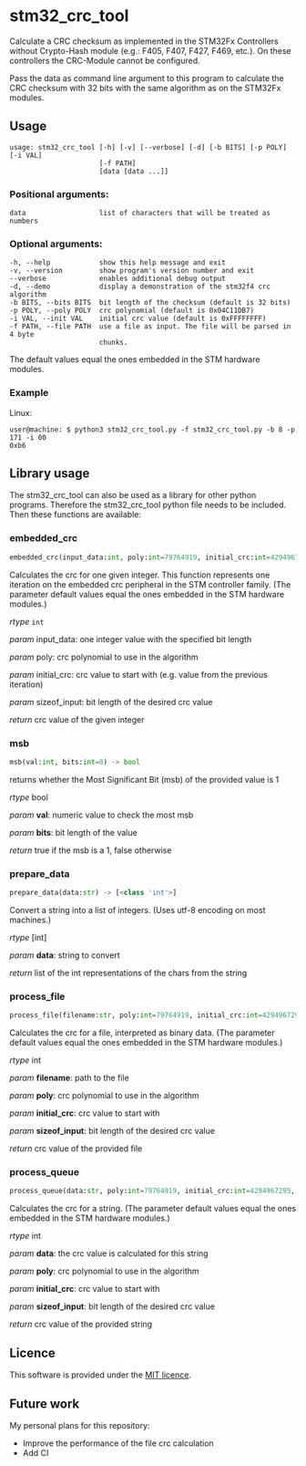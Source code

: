 # stm32_crc_tool
Calculate a CRC checksum as implemented in the STM32Fx Controllers without Crypto-Hash module (e.g.: F405, F407, F427, 
F469, etc.). On these controllers the CRC-Module cannot be configured.

Pass the data as command line argument to this program to calculate the CRC checksum with 32 bits with the same 
algorithm as on the STM32Fx modules.
 
## Usage
    usage: stm32_crc_tool [-h] [-v] [--verbose] [-d] [-b BITS] [-p POLY] [-i VAL]
                          [-f PATH]
                          [data [data ...]]
### Positional arguments:
    data                  list of characters that will be treated as numbers

### Optional arguments:
    -h, --help            show this help message and exit
    -v, --version         show program's version number and exit
    --verbose             enables additional debug output
    -d, --demo            display a demonstration of the stm32f4 crc algorithm
    -b BITS, --bits BITS  bit length of the checksum (default is 32 bits)
    -p POLY, --poly POLY  crc polynomial (default is 0x04C11DB7)
    -i VAL, --init VAL    initial crc value (default is 0xFFFFFFFF)
    -f PATH, --file PATH  use a file as input. The file will be parsed in 4 byte
                          chunks.

The default values equal the ones embedded in the STM hardware modules.

### Example
Linux:

    user@machine: $ python3 stm32_crc_tool.py -f stm32_crc_tool.py -b 8 -p 171 -i 00
    0xb6

## Library usage
The stm32_crc_tool can also be used as a library for other python programs. Therefore the stm32_crc_tool python file 
needs to be included. Then these functions are available: 

### embedded_crc
```python
embedded_crc(input_data:int, poly:int=79764919, initial_crc:int=4294967295, sizeof_input:int=32) -> int
```
Calculates the crc for one given integer. This function represents one iteration on the embedded crc peripheral
in the STM controller family. (The parameter default values equal the ones embedded in the STM hardware modules.)
    
_rtype_ `int`

_param_ input_data: one integer value with the specified bit length

_param_ poly: crc polynomial to use in the algorithm

_param_ initial_crc: crc value to start with (e.g. value from the previous iteration)

_param_ sizeof_input: bit length of the desired crc value

_return_ crc value of the given integer

### msb
```python
msb(val:int, bits:int=8) -> bool
```
returns whether the Most Significant Bit (msb) of the provided value is 1

_rtype_ bool

_param_ **val**: numeric value to check the most msb

_param_ **bits**: bit length of the value

_return_ true if the msb is a 1, false otherwise

### prepare_data
```python
prepare_data(data:str) -> [<class 'int'>]
```
Convert a string into a list of integers. (Uses utf-8 encoding on most machines.)

_rtype_ [int]

_param_ **data**: string to convert

_return_ list of the int representations of the  chars from the string

### process_file
```python
process_file(filename:str, poly:int=79764919, initial_crc:int=4294967295, sizeof_input:int=32) -> int
```
Calculates the crc for a file, interpreted as binary data. (The parameter default values equal the ones embedded
in the STM hardware modules.)

_rtype_ int

_param_ **filename**: path to the file

_param_ **poly**: crc polynomial to use in the algorithm

_param_ **initial_crc**: crc value to start with

_param_ **sizeof_input**: bit length of the desired crc value

_return_ crc value of the provided file

### process_queue
```python
process_queue(data:str, poly:int=79764919, initial_crc:int=4294967295, sizeof_input:int=32) -> int
```
Calculates the crc for a string. (The parameter default values equal the ones embedded in the STM hardware
modules.)

_rtype_ int

_param_ **data**: the crc value is calculated for this string

_param_ **poly**: crc polynomial to use in the algorithm

_param_ **initial_crc**: crc value to start with

_param_ **sizeof_input**: bit length of the desired crc value

_return_ crc value of the provided string

## Licence
This software is provided under the [MIT licence](LICENCE). 


## Future work
My personal plans for this repository:
- Improve the performance of the file crc calculation
- Add CI
